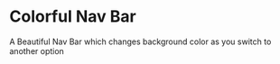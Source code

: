 # Colorful Nav Bar
 A Beautiful Nav Bar which changes background color as you switch to another option
